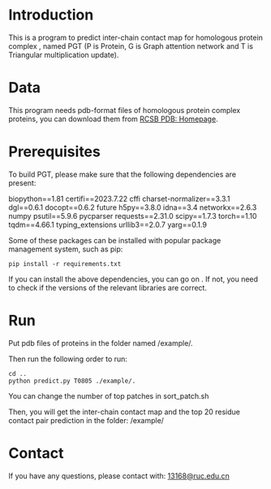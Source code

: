 # Introduction

This is a program to predict inter-chain contact map for homologous protein complex , named PGT (P is Protein, G is Graph attention network and T is Triangular multiplication update).

# Data

This program needs pdb-format files of homologous protein complex proteins, you can download them from [RCSB PDB: Homepage](https://www.rcsb.org/).

# Prerequisites

To build PGT, please make sure that the following dependencies are present:

biopython==1.81
certifi==2023.7.22
cffi 
charset-normalizer==3.3.1
dgl==0.6.1
docopt==0.6.2
future 
h5py==3.8.0
idna==3.4
networkx==2.6.3
numpy 
psutil==5.9.6
pycparser 
requests==2.31.0
scipy==1.7.3
torch==1.10
tqdm==4.66.1
typing_extensions 
urllib3==2.0.7
yarg==0.1.9

Some of these packages can be installed with popular package management system, such as pip:

```
pip install -r requirements.txt
```

If you can install the above dependencies, you can go on . If not, you need to check if the versions of the relevant libraries are correct.

# Run

Put pdb files of proteins in the folder named /example/.

Then run the following order to run:

```
cd ..
python predict.py T0805 ./example/.
```

You can change the number of top patches in  sort_patch.sh

Then, you will get the inter-chain contact map and the top 20 residue contact pair prediction in the folder: /example/

# Contact

If you have any questions, please contact with: 13168@ruc.edu.cn